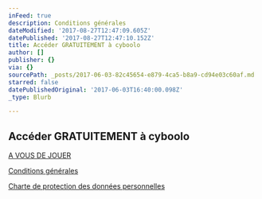 ```yaml
---
inFeed: true
description: Conditions générales
dateModified: '2017-08-27T12:47:09.605Z'
datePublished: '2017-08-27T12:47:10.152Z'
title: Accéder GRATUITEMENT à cyboolo
author: []
publisher: {}
via: {}
sourcePath: _posts/2017-06-03-82c45654-e879-4ca5-b8a9-cd94e03c60af.md
starred: false
datePublishedOriginal: '2017-06-03T16:40:00.098Z'
_type: Blurb

---
```

## **Accéder GRATUITEMENT à cyboolo**
[A VOUS DE JOUER][0]

[Conditions générales][1]

[Charte de protection des données personnelles][2]

[0]: https://google.fr/
[1]: https://cyboolo.io/conditions-generales
[2]: https://cyboolo.io/charte-de-protection-des-donnees-personnelles